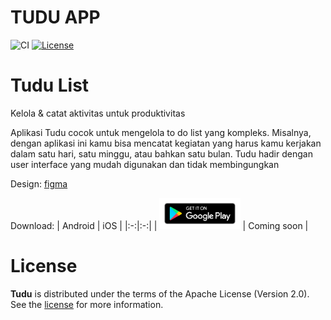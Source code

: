 # TUDU APP
![CI](https://github.com/trianapp/tudu/workflows/Release%20(Production)/badge.svg)
[![License](https://img.shields.io/badge/License-Apache%202.0-blue.svg)](https://opensource.org/licenses/Apache-2.0)


# Tudu List
Kelola & catat aktivitas untuk produktivitas
<p>
Aplikasi Tudu cocok untuk mengelola to do list yang kompleks. Misalnya, dengan aplikasi ini kamu bisa mencatat kegiatan yang harus kamu kerjakan dalam satu hari, satu minggu, atau bahkan satu bulan. Tudu hadir dengan user interface yang mudah digunakan dan tidak membingungkan
</p>

Design:
[figma](https://www.figma.com/file/l6v4UIuLJYSMgkOUnUY8cF/Tudu-UI-Design)

Download:
| Android  | iOS |
|:-:|:-:|
| [<img src="assets/google-play-badge.png" height="50">](https://play.google.com/store/apps/details?id=app.trian.tudu) | Coming soon |

# License

**Tudu** is distributed under the terms of the Apache License (Version 2.0). See the
[license](LICENSE) for more information.

